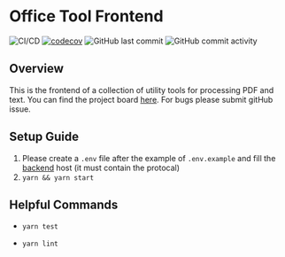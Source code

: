 # Office Tool Frontend

![CI/CD](https://github.com/dyarleniber/react-workflow-gh-actions/workflows/CI/CD/badge.svg)
[![codecov](https://codecov.io/gh/<OWNER>/<REPOSITORY>/branch/master/graph/badge.svg)](https://app.codecov.io/gh/nachetfalter/office-tool-frontend)
![GitHub last commit](https://img.shields.io/github/last-commit/nachetfalter/office-tool-frontend)
![GitHub commit activity](https://img.shields.io/github/commit-activity/w/nachetfalter/office-tool-frontend)

## Overview

This is the frontend of a collection of utility tools for processing PDF and text. You can find the project board [here](https://trello.com/b/veKujmZv/task-board). For bugs please submit gitHub issue.

## Setup Guide

1. Please create a `.env` file after the example of `.env.example` and fill the [backend](https://github.com/nachetfalter/office-tool-backend) host (it must contain the protocal)
2. `yarn && yarn start`

## Helpful Commands

* `yarn test`

* `yarn lint`

